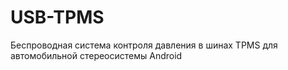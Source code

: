 # USB-TPMS
Беспроводная система контроля давления в шинах TPMS для автомобильной стереосистемы Android
